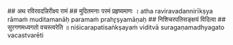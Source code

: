 <section data-markdown>
## अथ रविरवदन्निरीक्ष्य रामं
## मुदितमनाः परमं प्रहृष्यमाणः ।
atha raviravadannirīkṣya rāmaṁ
muditamanāḥ paramaṁ prahr̥ṣyamāṇaḥ
## निशिचरपतिसङ्क्षयं विदित्वा
## सुरगणमध्यगतो वचस्त्वरेति ॥
niśicarapatisaṅkṣayaṁ viditvā
suragaṇamadhyagato vacastvarēti

</section>
